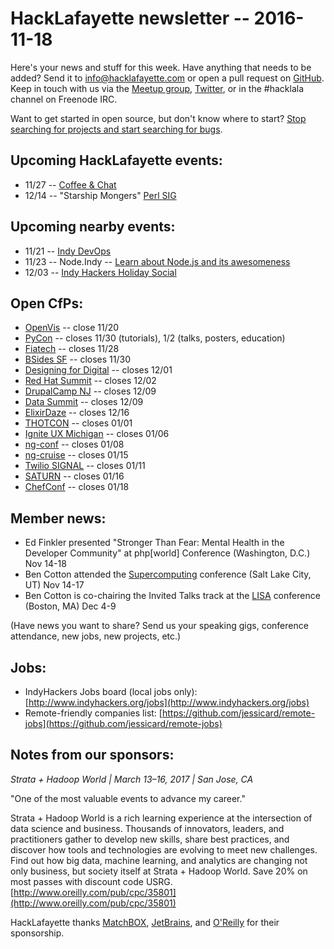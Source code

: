 # HackLafayette newsletter -- 2016-11-18

Here's your news and stuff for this week. Have anything that needs to be added? Send it to info@hacklafayette.com or open a pull request on [GitHub](https://github.com/hacklafayette/newsletter). Keep in touch with us via the [Meetup group](https://www.meetup.com/hacklafayette/), [Twitter](https://twitter.com/hacklafayette), or in the #hacklala channel on Freenode IRC.

Want to get started in open source, but don't know where to start? [Stop searching for projects and start searching for bugs](https://opensource.com/life/16/11/guide-beginner-contributors).

## Upcoming HackLafayette events:

* 11/27 -- [Coffee & Chat](https://www.meetup.com/hacklafayette/events/pcmxklyvpbkc/)
* 12/14 -- "Starship Mongers" [Perl SIG](https://www.meetup.com/hacklafayette/events/235576089/)

## Upcoming nearby events:

* 11/21 -- [Indy DevOps](https://www.meetup.com/IndyDevOps/events/228227571/)
* 11/23 -- Node.Indy -- [Learn about Node.js and its awesomeness](https://www.meetup.com/Node-indy/events/234668931/)
* 12/03 -- [Indy Hackers Holiday Social](http://www.indyhackers.org/holiday-social-2016/)

## Open CfPs:
* [OpenVis](https://openvisconf.com/call-for-speakers/#cfp-call) -- close 11/20
* [PyCon](https://us.pycon.org/2017/speaking/) -- closes 11/30 (tutorials), 1/2 (talks, posters, education)
* [Fiatech](http://fiatech.org/index.php?option=com_rsform&formId=10) -- closes 11/28
* [BSides SF](https://bsidessf.com/cfp.html) -- closes 11/30
* [Designing for Digital](http://designingfordigital.com/speaking-opportunities/) -- closes 12/01
* [Red Hat Summit](http://verticalindustriesblog.redhat.com/red-hat-summit-call-for-proposals-closes-december-2/) -- closes 12/02
* [DrupalCamp NJ](https://www.drupalcampnj.org/program/sessions/propose) -- closes 12/09
* [Data Summit](http://www.dbta.com/DataSummit/2017/CallForSpeakers.aspx) -- closes 12/09
* [ElixirDaze](https://www.papercall.io/elixirdaze17) -- closes 12/16
* [THOTCON](http://www.thotcon.org/cfp.html) -- closes 01/01
* [Ignite UX Michigan](http://www.igniteuxmi.com/submit-a-talk/) -- closes 01/06
* [ng-conf](https://docs.google.com/forms/d/e/1FAIpQLSczS80cXgTPVyUckda6fRjwiJNZsQUtg0o52gLMGa9l_q5qgw/viewform?c=0&w=1) -- closes 01/08
* [ng-cruise](https://ngcruise.com/#/) -- closes 01/15
* [Twilio SIGNAL](https://www.papercall.io/twilio-signal) -- closes 01/11
* [SATURN](https://www.papercall.io/saturn-2017) -- closes 01/16
* [ChefConf](https://chefconf.chef.io/call-for-presentations/) -- closes 01/18

## Member news:
* Ed Finkler presented "Stronger Than Fear: Mental Health in the Developer Community" at php[world] Conference (Washington, D.C.) Nov 14-18
* Ben Cotton attended the [Supercomputing](http://sc16.supercomputing.org) conference (Salt Lake City, UT) Nov 14-17
* Ben Cotton is co-chairing the Invited Talks track at the [LISA](https://www.usenix.org/conference/lisa16) conference (Boston, MA) Dec 4-9

(Have news you want to share? Send us your speaking gigs, conference attendance, new jobs, new projects, etc.)

## Jobs:
* IndyHackers Jobs board (local jobs only): [http://www.indyhackers.org/jobs](http://www.indyhackers.org/jobs)
* Remote-friendly companies list: [https://github.com/jessicard/remote-jobs](https://github.com/jessicard/remote-jobs)

## Notes from our sponsors:
*Strata + Hadoop World | March 13–16, 2017 | San Jose, CA*

"One of the most valuable events to advance my career." 

Strata + Hadoop World is a rich learning experience at the intersection of data science and business. Thousands of innovators, leaders, and practitioners gather to develop new skills, share best practices, and discover how tools and technologies are evolving to meet new challenges. Find out how big data, machine learning, and analytics are changing not only business, but society itself at Strata + Hadoop World. Save 20% on most passes with discount code USRG. [http://www.oreilly.com/pub/cpc/35801](http://www.oreilly.com/pub/cpc/35801)

HackLafayette thanks [MatchBOX](http://matchboxstudio.org/), [JetBrains](https://www.jetbrains.com/), and [O'Reilly](http://www.oreilly.com/) for their sponsorship.
